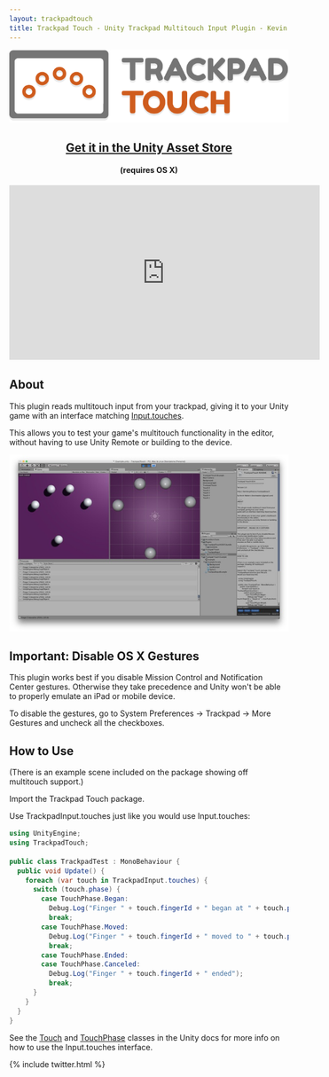 ```yaml
---
layout: trackpadtouch
title: Trackpad Touch - Unity Trackpad Multitouch Input Plugin - Kevin Watters
---
```


<a href="https://www.assetstore.unity3d.com/#!/content/40277"><img src="tt_logo-horizontal-700px.png" title="Trackpad Touch"></a>

<center>
<h2><a href="https://www.assetstore.unity3d.com/#!/content/40277">Get it in the Unity Asset Store</a></h2>
<h4>(requires OS X)</h4>

<iframe width="560" height="315" src="https://www.youtube.com/embed/DT7tO7-4VnM" frameborder="0" allowfullscreen></iframe>

</center>

## About

This plugin reads multitouch input from your trackpad, giving it to your Unity
game with an interface matching [Input.touches](http://docs.unity3d.com/ScriptReference/Input-touches.html).

This allows you to test your game's multitouch functionality in the editor,
without having to use Unity Remote or building to the device.

<a href="TrackpadTouchEditorScreenshot.png"><img src="TrackpadTouchEditorScreenshot700.jpg"></a>

## Important: Disable OS X Gestures

This plugin works best if you disable Mission Control and Notification Center
gestures. Otherwise they take precedence and Unity won't be able to properly
emulate an iPad or mobile device.

To disable the gestures, go to System Preferences -> Trackpad -> More Gestures
and uncheck all the checkboxes.

## How to Use

(There is an example scene included on the package showing off multitouch
support.)

Import the Trackpad Touch package.

Use TrackpadInput.touches just like you would use Input.touches:

```csharp
using UnityEngine;
using TrackpadTouch;

public class TrackpadTest : MonoBehaviour {
  public void Update() {
    foreach (var touch in TrackpadInput.touches) {
      switch (touch.phase) {
        case TouchPhase.Began:
          Debug.Log("Finger " + touch.fingerId + " began at " + touch.position);
          break;
        case TouchPhase.Moved:
          Debug.Log("Finger " + touch.fingerId + " moved to " + touch.position);
          break;
        case TouchPhase.Ended:
        case TouchPhase.Canceled:
          Debug.Log("Finger " + touch.fingerId + " ended");
          break;
      }
    }
  }
}
```

See the [Touch](http://docs.unity3d.com/ScriptReference/Touch.html) and [TouchPhase](http://docs.unity3d.com/ScriptReference/TouchPhase.html) classes in the Unity docs for more info on how
to use the Input.touches interface.

{% include twitter.html %}
